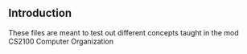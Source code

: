 ## Introduction
These files are meant to test out different concepts taught in the mod CS2100 Computer Organization
